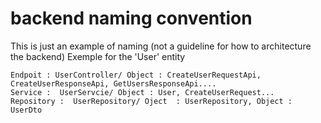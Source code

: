 # backend naming convention
This is just an example of naming (not a guideline for how to architecture the backend)
Exemple for the 'User' entity
```
Endpoit : UserController/ Object : CreateUserRequestApi, CreateUserResponseApi, GetUsersResponseApi.... 
Service :  UserServcie/ Object : User, CreateUserRequest...
Repository :  UserRepository/ Oject  : UserRepository, Object : UserDto

```